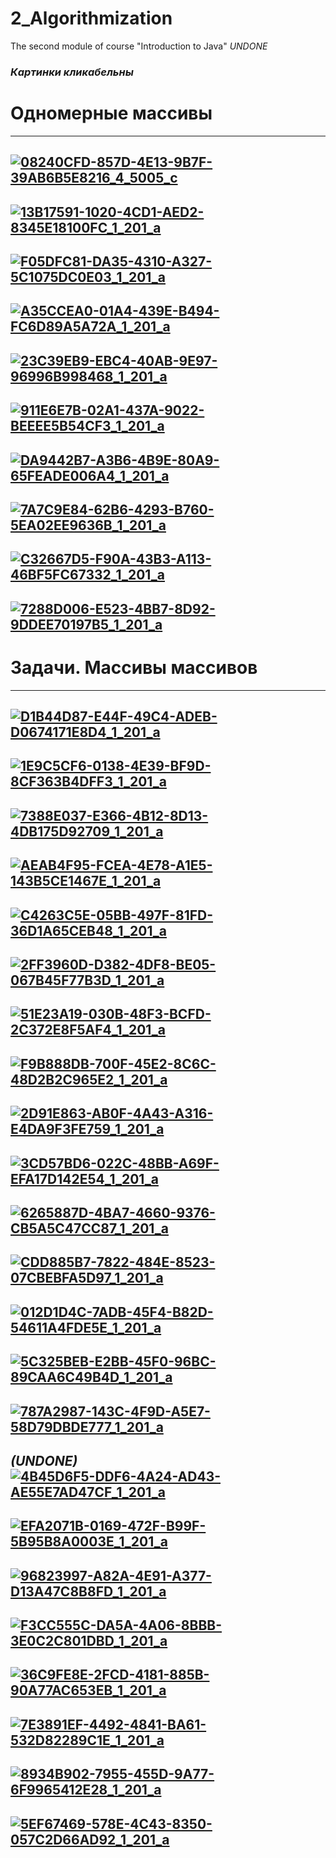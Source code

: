 # 2_Algorithmization
The second module of course "Introduction to Java"
*UNDONE*
### ***Картинки кликабельны***
# Одномерные массивы
-----------------------------------------------------------------------------------------------------
[![08240CFD-857D-4E13-9B7F-39AB6B5E8216_4_5005_c](https://user-images.githubusercontent.com/97191466/162633292-111e7af6-c81c-480c-9fb5-cbce5178128b.jpeg)
](https://github.com/DariaTur/2_Algorithmization/blob/main/module2/Task1.java)
-----------------------------------------------------------------------------------------------------
[![13B17591-1020-4CD1-AED2-8345E18100FC_1_201_a](https://user-images.githubusercontent.com/97191466/162633325-208a7971-30b2-4724-96e6-3c5ebb55c3e3.jpeg)
](https://github.com/DariaTur/2_Algorithmization/blob/main/module2/Task2.java)
-----------------------------------------------------------------------------------------------------
[![F05DFC81-DA35-4310-A327-5C1075DC0E03_1_201_a](https://user-images.githubusercontent.com/97191466/162633367-a6b16723-93e1-46fb-aa2d-1b2751de3764.jpeg)
](https://github.com/DariaTur/2_Algorithmization/blob/main/module2/Task3.java)
-----------------------------------------------------------------------------------------------------
[![A35CCEA0-01A4-439E-B494-FC6D89A5A72A_1_201_a](https://user-images.githubusercontent.com/97191466/162633394-ea6789ce-3a45-44c2-a78c-fa93758e23f9.jpeg)
](https://github.com/DariaTur/2_Algorithmization/blob/main/module2/Task4.java)
-----------------------------------------------------------------------------------------------------
[![23C39EB9-EBC4-40AB-9E97-96996B998468_1_201_a](https://user-images.githubusercontent.com/97191466/162633443-638dafde-e523-4b5e-9848-6605cb536a9b.jpeg)
](https://github.com/DariaTur/2_Algorithmization/blob/main/module2/Task5.java)
-----------------------------------------------------------------------------------------------------
[![911E6E7B-02A1-437A-9022-BEEEE5B54CF3_1_201_a](https://user-images.githubusercontent.com/97191466/162633517-cc09c9c8-1fb5-4f4c-8b9f-f94c05b474c1.jpeg)
](https://github.com/DariaTur/2_Algorithmization/blob/main/module2/Task6.java)
-----------------------------------------------------------------------------------------------------
[![DA9442B7-A3B6-4B9E-80A9-65FEADE006A4_1_201_a](https://user-images.githubusercontent.com/97191466/162633528-e1c99e18-f9ed-4106-b7db-eda602bbda14.jpeg)
](https://github.com/DariaTur/2_Algorithmization/blob/main/module2/Task7.java)
-----------------------------------------------------------------------------------------------------
[![7A7C9E84-62B6-4293-B760-5EA02EE9636B_1_201_a](https://user-images.githubusercontent.com/97191466/162633543-dfe74418-f1d7-4cc0-8b59-4cfc9a1b5db4.jpeg)
](https://github.com/DariaTur/2_Algorithmization/blob/main/module2/Task8.java)
-----------------------------------------------------------------------------------------------------
[![C32667D5-F90A-43B3-A113-46BF5FC67332_1_201_a](https://user-images.githubusercontent.com/97191466/162633553-d869d20d-aab6-461c-b7f1-d668a931dc33.jpeg)
](https://github.com/DariaTur/2_Algorithmization/blob/main/module2/Task9.java)
-----------------------------------------------------------------------------------------------------
[![7288D006-E523-4BB7-8D92-9DDEE70197B5_1_201_a](https://user-images.githubusercontent.com/97191466/162633560-ffcbe3e8-8338-4df1-b12e-8d6ba5c81596.jpeg)
](https://github.com/DariaTur/2_Algorithmization/blob/main/module2/Task10.java)
-----------------------------------------------------------------------------------------------------
# Задачи. Массивы массивов
-----------------------------------------------------------------------------------------------------
[![D1B44D87-E44F-49C4-ADEB-D0674171E8D4_1_201_a](https://user-images.githubusercontent.com/97191466/162633571-ebd6b236-a642-476c-a1cb-9bd7ef8b3bf5.jpeg)
](https://github.com/DariaTur/2_Algorithmization/blob/main/module2/Task11.java)
-----------------------------------------------------------------------------------------------------
[![1E9C5CF6-0138-4E39-BF9D-8CF363B4DFF3_1_201_a](https://user-images.githubusercontent.com/97191466/162634561-e2469e29-1c90-4ef7-8f6b-53725c34d0b3.jpeg)
](https://github.com/DariaTur/2_Algorithmization/blob/main/module2/Task12.java)
-----------------------------------------------------------------------------------------------------
[![7388E037-E366-4B12-8D13-4DB175D92709_1_201_a](https://user-images.githubusercontent.com/97191466/162634630-1068faff-e3af-4504-935a-b1245d8fd8a8.jpeg)
](https://github.com/DariaTur/2_Algorithmization/blob/main/module2/Task13.java)
-----------------------------------------------------------------------------------------------------
[![AEAB4F95-FCEA-4E78-A1E5-143B5CE1467E_1_201_a](https://user-images.githubusercontent.com/97191466/162634637-c214065a-56b7-4f03-9c4c-872c82447c37.jpeg)
](https://github.com/DariaTur/2_Algorithmization/blob/main/module2/Task14.java)
-----------------------------------------------------------------------------------------------------
[![C4263C5E-05BB-497F-81FD-36D1A65CEB48_1_201_a](https://user-images.githubusercontent.com/97191466/162634644-517276a5-a023-414c-abc1-fbd67415f698.jpeg)
](https://github.com/DariaTur/2_Algorithmization/blob/main/module2/Task15.java)
-----------------------------------------------------------------------------------------------------
[![2FF3960D-D382-4DF8-BE05-067B45F77B3D_1_201_a](https://user-images.githubusercontent.com/97191466/162634647-dcebcaf5-3778-48e8-8aea-a74af8ea27ae.jpeg)
](https://github.com/DariaTur/2_Algorithmization/blob/main/module2/Task16.java)
-----------------------------------------------------------------------------------------------------
[![51E23A19-030B-48F3-BCFD-2C372E8F5AF4_1_201_a](https://user-images.githubusercontent.com/97191466/162634656-b44ac833-9bcf-44d1-9dff-2c79f4ebf488.jpeg)
](https://github.com/DariaTur/2_Algorithmization/blob/main/module2/Task17.java)
-----------------------------------------------------------------------------------------------------
[![F9B888DB-700F-45E2-8C6C-48D2B2C965E2_1_201_a](https://user-images.githubusercontent.com/97191466/162634666-e2d15db9-afae-43c1-81e5-ce9ac8e3b02d.jpeg)
](https://github.com/DariaTur/2_Algorithmization/blob/main/module2/Task18.java)
-----------------------------------------------------------------------------------------------------
[![2D91E863-AB0F-4A43-A316-E4DA9F3FE759_1_201_a](https://user-images.githubusercontent.com/97191466/162634802-b1b80d29-0c80-465a-841a-7865879bb9b0.jpeg)
](https://github.com/DariaTur/2_Algorithmization/blob/main/module2/Task19.java)
-----------------------------------------------------------------------------------------------------
[![3CD57BD6-022C-48BB-A69F-EFA17D142E54_1_201_a](https://user-images.githubusercontent.com/97191466/162634806-dc4abffb-b30f-4590-90c6-914e7aa48707.jpeg)
](https://github.com/DariaTur/2_Algorithmization/blob/main/module2/Task20.java)
-----------------------------------------------------------------------------------------------------
[![6265887D-4BA7-4660-9376-CB5A5C47CC87_1_201_a](https://user-images.githubusercontent.com/97191466/162634816-c1b0888e-44e6-43ef-af37-519b8f7f62bd.jpeg)
](https://github.com/DariaTur/2_Algorithmization/blob/main/module2/Task21.java)
-----------------------------------------------------------------------------------------------------
[![CDD885B7-7822-484E-8523-07CBEBFA5D97_1_201_a](https://user-images.githubusercontent.com/97191466/162634823-f1fb195f-a070-47a4-8000-19efdb9f2546.jpeg)
](https://github.com/DariaTur/2_Algorithmization/blob/main/module2/Task22.java)
-----------------------------------------------------------------------------------------------------
[![012D1D4C-7ADB-45F4-B82D-54611A4FDE5E_1_201_a](https://user-images.githubusercontent.com/97191466/162634828-ffe277c8-2a35-4b80-be15-c393f53d5aba.jpeg)
](https://github.com/DariaTur/2_Algorithmization/blob/main/module2/Task23.java)
-----------------------------------------------------------------------------------------------------
[![5C325BEB-E2BB-45F0-96BC-89CAA6C49B4D_1_201_a](https://user-images.githubusercontent.com/97191466/162634836-03c0e194-8e53-4d8d-97fd-615f61448c82.jpeg)
](https://github.com/DariaTur/2_Algorithmization/blob/main/module2/Task24.java)
-----------------------------------------------------------------------------------------------------
[![787A2987-143C-4F9D-A5E7-58D79DBDE777_1_201_a](https://user-images.githubusercontent.com/97191466/162634843-9dea44e4-0bf7-410a-891c-1995604326ff.jpeg)
](https://github.com/DariaTur/2_Algorithmization/blob/main/module2/Task25.java)
-----------------------------------------------------------------------------------------------------
*(UNDONE)*
[![4B45D6F5-DDF6-4A24-AD43-AE55E7AD47CF_1_201_a](https://user-images.githubusercontent.com/97191466/162634852-4087f6e6-a666-47c1-8bd4-6a26c3161228.jpeg)
](https://github.com/DariaTur/2_Algorithmization/blob/main/module2/Task26.java)
-----------------------------------------------------------------------------------------------------
[![EFA2071B-0169-472F-B99F-5B95B8A0003E_1_201_a](https://user-images.githubusercontent.com/97191466/162634914-725b0509-260c-4955-8cd4-1b828c7a3925.jpeg)
](https://github.com/DariaTur/2_Algorithmization/blob/main/module2/Task27.java)
-----------------------------------------------------------------------------------------------------
[![96823997-A82A-4E91-A377-D13A47C8B8FD_1_201_a](https://user-images.githubusercontent.com/97191466/162634920-c33edb55-5a38-4273-afdf-97c5a6ea0fc1.jpeg)
](https://github.com/DariaTur/2_Algorithmization/blob/main/module2/Task28.java)
-----------------------------------------------------------------------------------------------------
[![F3CC555C-DA5A-4A06-8BBB-3E0C2C801DBD_1_201_a](https://user-images.githubusercontent.com/97191466/162634927-09c5aeca-46a4-4968-9cbe-dfc80715848d.jpeg)
](https://github.com/DariaTur/2_Algorithmization/blob/main/module2/Task29.java)
-----------------------------------------------------------------------------------------------------
[![36C9FE8E-2FCD-4181-885B-90A77AC653EB_1_201_a](https://user-images.githubusercontent.com/97191466/162634934-57b38a28-b142-4863-bae9-3bf72c45b77c.jpeg)
](https://github.com/DariaTur/2_Algorithmization/blob/main/module2/Task30.java)
-----------------------------------------------------------------------------------------------------
[![7E3891EF-4492-4841-BA61-532D82289C1E_1_201_a](https://user-images.githubusercontent.com/97191466/162634953-74b976da-8bea-4dee-95d3-c2aef4e8f033.jpeg)
](https://github.com/DariaTur/2_Algorithmization/blob/main/module2/Task31.java)
-----------------------------------------------------------------------------------------------------
[![8934B902-7955-455D-9A77-6F9965412E28_1_201_a](https://user-images.githubusercontent.com/97191466/162634958-38eed1ce-ca4a-4366-9861-c07619714895.jpeg)
](https://github.com/DariaTur/2_Algorithmization/blob/main/module2/Task32.java)
-----------------------------------------------------------------------------------------------------
[![5EF67469-578E-4C43-8350-057C2D66AD92_1_201_a](https://user-images.githubusercontent.com/97191466/162634964-3fcba098-5fae-400f-addf-07c633d06977.jpeg)
](https://github.com/DariaTur/2_Algorithmization/blob/main/module2/Task33.java)
-----------------------------------------------------------------------------------------------------
[](https://github.com/DariaTur/2_Algorithmization/blob/main/module2/Task34.java)
-----------------------------------------------------------------------------------------------------
[](https://github.com/DariaTur/2_Algorithmization/blob/main/module2/Task35.java)
-----------------------------------------------------------------------------------------------------
[](https://github.com/DariaTur/2_Algorithmization/blob/main/module2/Task36.java)
-----------------------------------------------------------------------------------------------------
[](https://github.com/DariaTur/2_Algorithmization/blob/main/module2/Task37.java)
-----------------------------------------------------------------------------------------------------
[](https://github.com/DariaTur/2_Algorithmization/blob/main/module2/Task38.java)
-----------------------------------------------------------------------------------------------------
[](https://github.com/DariaTur/2_Algorithmization/blob/main/module2/Task39.java)
-----------------------------------------------------------------------------------------------------
[](https://github.com/DariaTur/2_Algorithmization/blob/main/module2/Task40.java)
-----------------------------------------------------------------------------------------------------
[](https://github.com/DariaTur/2_Algorithmization/blob/main/module2/Task41.java)
-----------------------------------------------------------------------------------------------------
[](https://github.com/DariaTur/2_Algorithmization/blob/main/module2/Task42.java)
-----------------------------------------------------------------------------------------------------
[](https://github.com/DariaTur/2_Algorithmization/blob/main/module2/Task43.java)
-----------------------------------------------------------------------------------------------------
[](https://github.com/DariaTur/2_Algorithmization/blob/main/module2/Task44.java)
-----------------------------------------------------------------------------------------------------
[](https://github.com/DariaTur/2_Algorithmization/blob/main/module2/Task45.java)
-----------------------------------------------------------------------------------------------------
[](https://github.com/DariaTur/2_Algorithmization/blob/main/module2/Task46.java)
-----------------------------------------------------------------------------------------------------
[](https://github.com/DariaTur/2_Algorithmization/blob/main/module2/Task47.java)
-----------------------------------------------------------------------------------------------------
[](https://github.com/DariaTur/2_Algorithmization/blob/main/module2/Task48.java)
-----------------------------------------------------------------------------------------------------
[](https://github.com/DariaTur/2_Algorithmization/blob/main/module2/Task49.java)
-----------------------------------------------------------------------------------------------------
[](https://github.com/DariaTur/2_Algorithmization/blob/main/module2/Task50.java)
-----------------------------------------------------------------------------------------------------
[](https://github.com/DariaTur/2_Algorithmization/blob/main/module2/Task51.java)
-----------------------------------------------------------------------------------------------------

